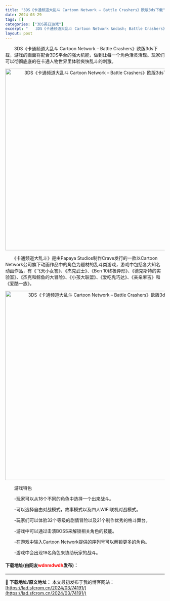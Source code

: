 ```yaml
---
title: "3DS《卡通频道大乱斗 Cartoon Network – Battle Crashers》欧版3ds下载"
date: 2024-03-29
tags: []
categories: ["3DS英日游戏"]
excerpt: "　　3DS《卡通频道大乱斗 Cartoon Network &ndash; Battle Crashers》欧版3ds下载，游戏的画面将配合3DS平台的强大机能，做到让每一个角色活灵活现。玩家们可以彻彻底底的在卡通人物世界里体验爽快乱斗的刺激。 　　《卡通频道大乱斗》是由Papaya Studios&hellip;"
layout: post
---
```


 <p>　　3DS《卡通频道大乱斗 Cartoon Network &ndash; Battle Crashers》欧版3ds下载，游戏的画面将配合3DS平台的强大机能，做到让每一个角色活灵活现。玩家们可以彻彻底底的在卡通人物世界里体验爽快乱斗的刺激。</p> <p align="center"><img align="" border="0" src="https://lad.sfcrom.cn/wp-content/uploads/2024/03/20240329_660630f8860c2.png" width="573" alt="3DS《卡通频道大乱斗 Cartoon Network – Battle Crashers》欧版3ds下载" /></p> <p>　　《卡通频道大乱斗》是由Papaya Studios制作Crave发行的一款以Cartoon Network公司旗下动画作品中的角色为题材的乱斗类游戏，游戏中包括各大知名动画作品，有《飞天小女警》、《杰克武士》、《Ben 10终极异形》、《德克斯特的实验室》、《杰克和鲸鱼的大冒险》、《小孩大联盟》、《爱吃鬼巧达》、《亲亲麻吉》和《爱酷一族》。</p> <p align="center"><img align="" border="0" src="https://lad.sfcrom.cn/wp-content/uploads/2024/03/20240329_660630f96c1e1.png" width="597" alt="3DS《卡通频道大乱斗 Cartoon Network – Battle Crashers》欧版3ds下载" /></p> <p>　　游戏特色</p> <p>　　-玩家可以从18个不同的角色中选择一个出来战斗。</p> <p>　　-可以选择自由对战模式，故事模式以及四人WIFI联机对战模式。</p> <p>　　-玩家们可以体验32个等级的剧情冒险以及21个制作优秀的格斗舞台。</p> <p>　　-游戏中可以通过击溃BOSS来解锁相关角色的技能。</p> <p>　　-在游戏中输入Cartoon Network提供的序列号可以解锁更多的角色。</p> <p>　　-游戏中会出现19名角色来协助玩家的战斗。</p> <p><h4>下载地址(由网友<font color="red">wdnmdwdh</font>发布)：</h4></p> 

---
📖 **下载地址/原文地址：** 本文最初发布于我的博客网站：[https://lad.sfcrom.cn/2024/03/74191/](https://lad.sfcrom.cn/2024/03/74191/)
